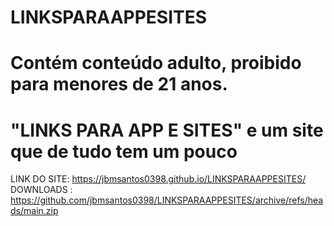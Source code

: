 # LINKSPARAAPPESITES
# Contém conteúdo adulto, proibido para menores de 21 anos.
# "LINKS PARA APP E SITES" e um site que de tudo  tem um pouco

LINK DO SITE: https://jbmsantos0398.github.io/LINKSPARAAPPESITES/
DOWNLOADS : https://github.com/jbmsantos0398/LINKSPARAAPPESITES/archive/refs/heads/main.zip














